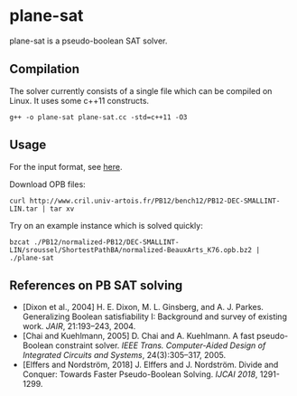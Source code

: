 # plane-sat

plane-sat is a pseudo-boolean SAT solver.

## Compilation

The solver currently consists of a single file which can be compiled on Linux. It uses some c++11 constructs.

    g++ -o plane-sat plane-sat.cc -std=c++11 -O3

## Usage

For the input format, see [here](InputFormats.md).

Download OPB files:

    curl http://www.cril.univ-artois.fr/PB12/bench12/PB12-DEC-SMALLINT-LIN.tar | tar xv
    
Try on an example instance which is solved quickly:

    bzcat ./PB12/normalized-PB12/DEC-SMALLINT-LIN/sroussel/ShortestPathBA/normalized-BeauxArts_K76.opb.bz2 | ./plane-sat

## References on PB SAT solving

- [Dixon et al., 2004] H. E. Dixon, M. L. Ginsberg, and A. J. Parkes. Generalizing Boolean satisfiability I: Background and survey of existing work. *JAIR*, 21:193–243, 2004.
- [Chai and Kuehlmann, 2005] D. Chai and A. Kuehlmann. A fast pseudo-Boolean constraint solver. *IEEE Trans. Computer-Aided
Design of Integrated Circuits and Systems*, 24(3):305–317, 2005.
- [Elffers and Nordström, 2018] J. Elffers and J. Nordström. Divide and Conquer: Towards Faster Pseudo-Boolean Solving. *IJCAI 2018*, 1291-1299.

